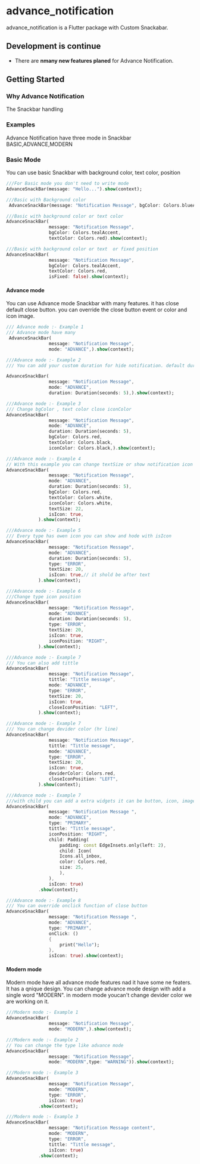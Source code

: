 # advance_notification

advance_notification is a Flutter package with Custom Snackabar.


## Development is continue

- There are **nmany new features planed** for Advance Notification.

## Getting Started

### Why Advance Notification

The Snackbar handling 

### Examples

Advance Notification have three mode in Snackbar  BASIC,ADVANCE,MODERN

### Basic Mode

You can use basic Snackbar with background color, text color, position

```dart
///For Basic mode you don't need to write mode
AdvanceSnackBar(message: "Hello...").show(context);
```

```dart
///Basic with Background color
 AdvanceSnackBar(message: "Notification Message", bgColor: Colors.blueAccent).show(context);
```


```dart
///Basic with background color or text color
AdvanceSnackBar(
                message: "Notification Message",
                bgColor: Colors.tealAccent,
                textColor: Colors.red).show(context);
```


```dart
///Basic with background color or text  or fixed position
AdvanceSnackBar(
                message: "Notification Message",
                bgColor: Colors.tealAccent,
                textColor: Colors.red,
                isFixed: false).show(context);
```

#### Advance mode 

You can use Advance mode Snackbar with many features. it has close default close button. you can override the close button event or color  and icon image. 


```dart
/// Advance mode :- Example 1
/// Advance mode have many 
 AdvanceSnackBar(
                message: "Notification Message",
                mode: "ADVANCE",).show(context);
```


```dart
///Advance mode :- Example 2
/// You can add your custom duration for hide notification. default duration is 4 seconds. We have multiple types in Advance mode like : PRIMARY,SECONDARY,LIGHT,DARK,SUCCESS,INFO,WARNING,ERROR default type is SUCCESS

AdvanceSnackBar(
                message: "Notification Message",
                mode: "ADVANCE",
                duration: Duration(seconds: 5),).show(context);
```

```dart
///Advance mode :- Example 3
/// Change bgColor , text color close iconColor 
AdvanceSnackBar(
                message: "Notification Message",
                mode: "ADVANCE",
                duration: Duration(seconds: 5),
                bgColor: Colors.red,
                textColor: Colors.black,
                iconColor: Colors.black,).show(context);
```


```dart
///Advance mode :- Example 4
// With this example you can change textSize or show notification icon
AdvanceSnackBar(
                message: "Notification Message",
                mode: "ADVANCE",
                duration: Duration(seconds: 5),
                bgColor: Colors.red,
                textColor: Colors.white,
                iconColor: Colors.white,
                textSize: 22,
                isIcon: true,
            ).show(context);

```


```dart
///Advance mode :- Example 5
/// Every type has owen icon you can show and hode with isIcon
AdvanceSnackBar(
                message: "Notification Message",
                mode: "ADVANCE",
                duration: Duration(seconds: 5),
                type: "ERROR",
                textSize: 20,
                isIcon: true,// it shold be after text
            ).show(context);
```


```dart
///Advance mode :- Example 6
///Change type icon position
AdvanceSnackBar(
                message: "Notification Message",
                mode: "ADVANCE",
                duration: Duration(seconds: 5),
                type: "ERROR",
                textSize: 20,
                isIcon: true,
                iconPosition: "RIGHT",
            ).show(context);
```


```dart
///Advance mode :- Example 7
/// You can also add tittle 
AdvanceSnackBar(
                message: "Notification Message",
                tittle: "Tittle message",
                mode: "ADVANCE",
                type: "ERROR",
                textSize: 20,
                isIcon: true,
                closeIconPosition: "LEFT", 
            ).show(context);

```


```dart
///Advance mode :- Example 7
/// You can change devider color (hr line)
AdvanceSnackBar(
                message: "Notification Message",
                tittle: "Tittle message",
                mode: "ADVANCE",
                type: "ERROR",
                textSize: 20,
                isIcon: true,
                deviderColor: Colors.red,
                closeIconPosition: "LEFT", 
            ).show(context);

```


```dart
///Advance mode :- Example 7
///with child you can add a extra widgets it can be button, icon, image, etc..
AdvanceSnackBar(
                message: "Notification Message ",
                mode: "ADVANCE",
                type: "PRIMARY",
                tittle: "Tittle message",
                iconPosition: "RIGHT",
                child: Padding(
                    padding: const EdgeInsets.only(left: 2),
                    child: Icon(
                    Icons.all_inbox,
                    color: Colors.red,
                    size: 25,
                    ),
                ),
                isIcon: true)
            .show(context);

```
```dart
///Advance mode :- Example 8
/// You can override onclick function of close button
AdvanceSnackBar(
                message: "Notification Message ",
                mode: "ADVANCE",
                type: "PRIMARY",
                onClick: () 
                {
                    print("Hello");
                },
                isIcon: true).show(context);

```

#### Modern mode 
Modern mode have all advance mode features nad it have some ne featers. It has a qnique design. 
You can change advance mode design with add a single word "MODERN".
in modern mode youcan't change devider color we are working on it.

```dart
///Modern mode :- Example 1
AdvanceSnackBar(
                message: "Notification Message",
                mode: "MODERN",).show(context);

```

```dart
///Modern mode :- Example 2
// You can change the type like advance mode
AdvanceSnackBar(
                message: "Notification Message",
                mode: "MODERN",type: "WARNING")).show(context);
```

```dart
///Modern mode :- Example 3
AdvanceSnackBar(
                message: "Notification Message",
                mode: "MODERN",
                type: "ERROR",
                isIcon: true)
            .show(context);
```

```dart
///Modern mode :- Example 3
AdvanceSnackBar(
                message: "Notification Message content",
                mode: "MODERN",
                type: "ERROR",
                tittle: "Tittle message",
                isIcon: true)
            .show(context);

```



